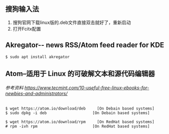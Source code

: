
## 搜狗输入法
1. 搜狗官网下载linux版的.deb文件直接双击就好了，重新启动
2. 打开Fcitx配置
## Akregator-- news RSS/Atom feed reader for KDE
```
$ sudo apt install akregator
```
## Atom–适用于 Linux 的可破解文本和源代码编辑器
###### 参考资料 https://www.tecmint.com/10-useful-free-linux-ebooks-for-newbies-and-administrators/
```
$ wget https://atom.io/download/deb		[On Debain based systems]
$ sudo dpkg -i deb                    [On Debain based systems]

$ wget https://atom.io/download/rpm		[On RedHat based systems]
# rpm -ivh rpm                        [On RedHat based systems]
```
